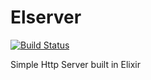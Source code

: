 # Elserver

[![Build Status](https://travis-ci.org/zacck/elserver.svg?branch=master)](https://travis-ci.org/zacck/elserver)



Simple Http Server built in Elixir





